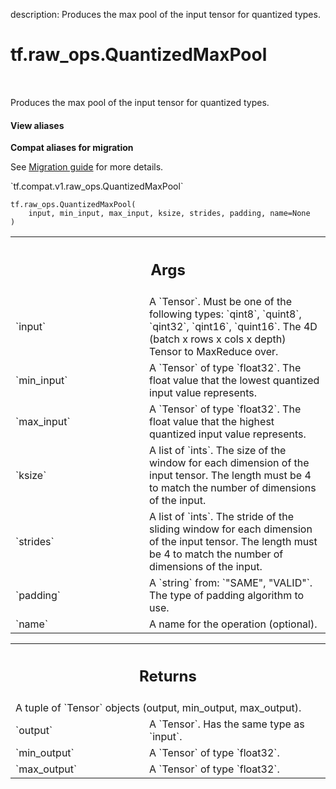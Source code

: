 description: Produces the max pool of the input tensor for quantized types.

<div itemscope itemtype="http://developers.google.com/ReferenceObject">
<meta itemprop="name" content="tf.raw_ops.QuantizedMaxPool" />
<meta itemprop="path" content="Stable" />
</div>

# tf.raw_ops.QuantizedMaxPool

<!-- Insert buttons and diff -->

<table class="tfo-notebook-buttons tfo-api nocontent" align="left">

</table>



Produces the max pool of the input tensor for quantized types.

<section class="expandable">
  <h4 class="showalways">View aliases</h4>
  <p>
<b>Compat aliases for migration</b>
<p>See
<a href="https://www.tensorflow.org/guide/migrate">Migration guide</a> for
more details.</p>
<p>`tf.compat.v1.raw_ops.QuantizedMaxPool`</p>
</p>
</section>

<pre class="devsite-click-to-copy prettyprint lang-py tfo-signature-link">
<code>tf.raw_ops.QuantizedMaxPool(
    input, min_input, max_input, ksize, strides, padding, name=None
)
</code></pre>



<!-- Placeholder for "Used in" -->


<!-- Tabular view -->
 <table class="responsive fixed orange">
<colgroup><col width="214px"><col></colgroup>
<tr><th colspan="2"><h2 class="add-link">Args</h2></th></tr>

<tr>
<td>
`input`
</td>
<td>
A `Tensor`. Must be one of the following types: `qint8`, `quint8`, `qint32`, `qint16`, `quint16`.
The 4D (batch x rows x cols x depth) Tensor to MaxReduce over.
</td>
</tr><tr>
<td>
`min_input`
</td>
<td>
A `Tensor` of type `float32`.
The float value that the lowest quantized input value represents.
</td>
</tr><tr>
<td>
`max_input`
</td>
<td>
A `Tensor` of type `float32`.
The float value that the highest quantized input value represents.
</td>
</tr><tr>
<td>
`ksize`
</td>
<td>
A list of `ints`.
The size of the window for each dimension of the input tensor.
The length must be 4 to match the number of dimensions of the input.
</td>
</tr><tr>
<td>
`strides`
</td>
<td>
A list of `ints`.
The stride of the sliding window for each dimension of the input
tensor. The length must be 4 to match the number of dimensions of the input.
</td>
</tr><tr>
<td>
`padding`
</td>
<td>
A `string` from: `"SAME", "VALID"`.
The type of padding algorithm to use.
</td>
</tr><tr>
<td>
`name`
</td>
<td>
A name for the operation (optional).
</td>
</tr>
</table>



<!-- Tabular view -->
 <table class="responsive fixed orange">
<colgroup><col width="214px"><col></colgroup>
<tr><th colspan="2"><h2 class="add-link">Returns</h2></th></tr>
<tr class="alt">
<td colspan="2">
A tuple of `Tensor` objects (output, min_output, max_output).
</td>
</tr>
<tr>
<td>
`output`
</td>
<td>
A `Tensor`. Has the same type as `input`.
</td>
</tr><tr>
<td>
`min_output`
</td>
<td>
A `Tensor` of type `float32`.
</td>
</tr><tr>
<td>
`max_output`
</td>
<td>
A `Tensor` of type `float32`.
</td>
</tr>
</table>

